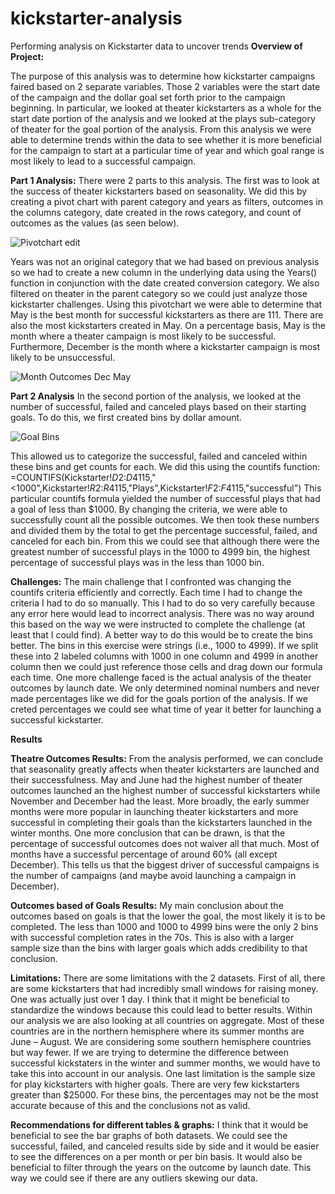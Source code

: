 # kickstarter-analysis
Performing analysis on Kickstarter data to uncover trends
**Overview of Project:**

The purpose of this analysis was to determine how kickstarter campaigns faired based on 2 separate variables. Those 2 variables were the start date of the campaign and the dollar goal set forth prior to the campaign beginning. In particular, we looked at theater kickstarters as a whole for the start date portion of the analysis and we looked at the plays sub-category of theater for the goal portion of the analysis. From this analysis we were able to determine trends within the data to see whether it is more beneficial for the campaign to start at a particular time of year and which goal range is most likely to lead to a successful campaign.

**Part 1 Analysis:**
There were 2 parts to this analysis. The first was to look at the success of theater kickstarters based on seasonality. We did this by creating a pivot chart with parent category and years as filters, outcomes in the columns category, date created in the rows category, and count of outcomes as the values (as seen below).
 
![Pivotchart edit](https://user-images.githubusercontent.com/95661553/147416628-6b1f4fd0-b8dd-40b0-a143-cf4ba38fa42f.png)
 
Years was not an original category that we had based on previous analysis so we had to create a new column in the underlying data using the Years() function in conjunction with the date created conversion category. We also filtered on theater in the parent category so we could just analyze those kickstarter challenges. Using this pivotchart we were able to determine that May is the best month for successful kickstarters as there are 111. There are also the most kickstarters created in May. On a percentage basis, May is the month where a theater campaign is most likely to be successful. Furthermore, December is the month where a kickstarter campaign is most likely to be unsuccessful.

 
![Month Outcomes Dec   May](https://user-images.githubusercontent.com/95661553/147416654-4951ba0b-8f5d-428d-b90d-cd7abd47c93a.png)

**Part 2 Analysis**
In the second portion of the analysis, we looked at the number of successful, failed and canceled plays based on their starting goals. To do this, we first created bins by dollar amount.

 ![Goal Bins](https://user-images.githubusercontent.com/95661553/147416674-23e7bb23-eeeb-4480-9779-9ef2d98eafb5.png)

This allowed us to categorize the successful, failed and canceled within these bins and get counts for each. We did this using the countifs function: 
=COUNTIFS(Kickstarter!$D$2:$D$4115,"<1000",Kickstarter!$R$2:$R$4115,"Plays",Kickstarter!$F$2:$F$4115,"successful")
This particular countifs formula yielded the number of successful plays that had a goal of less than $1000. By changing the criteria, we were able to successfully count all the possible outcomes. We then took these numbers and divided them by the total to get the percentage successful, failed, and canceled for each bin. From this we could see that although there were the greatest number of successful plays in the 1000 to 4999 bin, the highest percentage of successful plays was in the less than 1000 bin.

**Challenges:**
The main challenge that I confronted was changing the countifs criteria efficiently and correctly. Each time I had to change the criteria I had to do so manually. This I had to do so very carefully because any error here would lead to incorrect analysis. There was no way around this based on the way we were instructed to complete the challenge (at least that I could find). A better way to do this would be to create the bins better. The bins in this exercise were strings (i.e., 1000 to 4999). If we split these into 2 labeled columns with 1000 in one column and 4999 in another column then we could just reference those cells and drag down our formula each time. One more challenge faced is the actual analysis of the theater outcomes by launch date. We only determined nominal numbers and never made percentages like we did for the goals portion of the analysis. If we creted percentages we could see what time of year it better for launching a successful kickstarter.

**Results**

**Theatre Outcomes Results:**
From the analysis performed, we can conclude that seasonality greatly affects when theater kickstarters are launched and their successfulness. May and June had the highest number of theater outcomes launched an the highest number of successful kickstarters while November and December had the least. More broadly, the early summer months were more popular in launching theater kickstarters and more successful in completing their goals than the kickstarters launched in the winter months. One more conclusion that can be drawn, is that the percentage of successful outcomes does not waiver all that much. Most of months have a successful percentage of around 60% (all except December). This tells us that the biggest driver of successful campaigns is the number of campaigns (and maybe avoid launching a campaign in December).

**Outcomes based of Goals Results:**
My main conclusion about the outcomes based on goals is that the lower the goal, the most likely it is to be completed. The less than 1000 and 1000 to 4999 bins were the only 2 bins with successful completion rates in the 70s. This is also with a larger sample size than the bins with larger goals which adds credibility to that conclusion.

**Limitations:**
There are some limitations with the 2 datasets. First of all, there are some kickstarters that had incredibly small windows for raising money. One was actually just over 1 day. I think that it might be beneficial to standardize the windows because this could lead to better results. Within our analysis we are also looking at all countries on aggregate. Most of these countries are in the northern hemisphere where its summer months are June – August. We are considering some southern hemisphere countries but way fewer. If we are trying to determine the difference between successful kickstaters in the winter and summer months, we would have to take this into account in our analysis. One last limitation is the sample size for play kickstarters with higher goals. There are very few kickstarters greater than $25000. For these bins, the percentages may not be the most accurate because of this and the conclusions not as valid.

**Recommendations for different tables & graphs:**
I think that it would be beneficial to see the bar graphs of both datasets. We could see the successful, failed, and canceled results side by side and it would be easier to see the differences on a per month or per bin basis. It would also be beneficial to filter through the years on the outcome by launch date. This way we could see if there are any outliers skewing our data.



